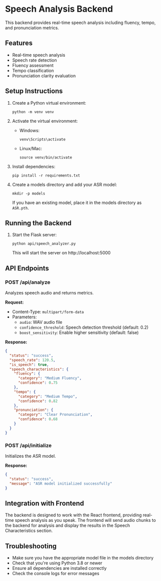 # Speech Analysis Backend

This backend provides real-time speech analysis including fluency, tempo, and pronunciation metrics.

## Features

- Real-time speech analysis
- Speech rate detection
- Fluency assessment
- Tempo classification
- Pronunciation clarity evaluation

## Setup Instructions

1. Create a Python virtual environment:
   ```
   python -m venv venv
   ```

2. Activate the virtual environment:
   - Windows:
     ```
     venv\Scripts\activate
     ```
   - Linux/Mac:
     ```
     source venv/bin/activate
     ```

3. Install dependencies:
   ```
   pip install -r requirements.txt
   ```

4. Create a models directory and add your ASR model:
   ```
   mkdir -p models
   ```

   If you have an existing model, place it in the models directory as `ASR.pth`.

## Running the Backend

1. Start the Flask server:
   ```
   python api/speech_analyzer.py
   ```

   This will start the server on http://localhost:5000

## API Endpoints

### POST /api/analyze

Analyzes speech audio and returns metrics.

**Request:**
- Content-Type: `multipart/form-data`
- Parameters:
  - `audio`: WAV audio file
  - `confidence_threshold`: Speech detection threshold (default: 0.2)
  - `boost_sensitivity`: Enable higher sensitivity (default: false)

**Response:**
```json
{
  "status": "success",
  "speech_rate": 120.5,
  "is_speech": true,
  "speech_characteristics": {
    "fluency": {
      "category": "Medium Fluency",
      "confidence": 0.75
    },
    "tempo": {
      "category": "Medium Tempo",
      "confidence": 0.82
    },
    "pronunciation": {
      "category": "Clear Pronunciation",
      "confidence": 0.68
    }
  }
}
```

### POST /api/initialize

Initializes the ASR model.

**Response:**
```json
{
  "status": "success",
  "message": "ASR model initialized successfully"
}
```

## Integration with Frontend

The backend is designed to work with the React frontend, providing real-time speech analysis as you speak. The frontend will send audio chunks to the backend for analysis and display the results in the Speech Characteristics section.

## Troubleshooting

- Make sure you have the appropriate model file in the models directory
- Check that you're using Python 3.8 or newer
- Ensure all dependencies are installed correctly
- Check the console logs for error messages 